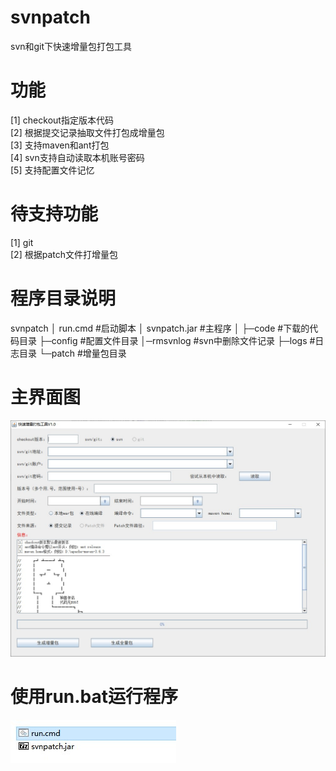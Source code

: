 # svnpatch
svn和git下快速增量包打包工具
# 功能
[1] checkout指定版本代码  
[2] 根据提交记录抽取文件打包成增量包  
[3] 支持maven和ant打包  
[4] svn支持自动读取本机账号密码  
[5] 支持配置文件记忆  

# 待支持功能
[1] git  
[2] 根据patch文件打增量包  

# 程序目录说明
svnpatch
│  run.cmd #启动脚本
│  svnpatch.jar #主程序
│
├─code #下载的代码目录
├─config #配置文件目录
│─rmsvnlog #svn中删除文件记录
├─logs #日志目录
└─patch #增量包目录

# 主界面图
![image](https://github.com/zhongyueming1121/svnpatch/blob/main/doc/window.jpg)

# 使用run.bat运行程序

![image](https://github.com/zhongyueming1121/svnpatch/blob/main/doc/run.jpg)
